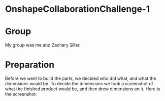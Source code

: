 # OnshapeCollaborationChallenge-1

# Group

My group was me and Zachary Siller.

# Preparation

Before we went to build the parts, we decided who did what, and what the dimensions would be. To decide the dimensions we took a screenshot of what the finished product would be, and then drew dimensions on it.
Here is the screenshot:
